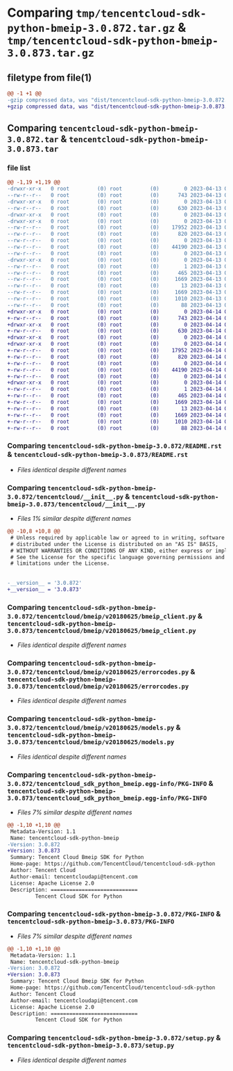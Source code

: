 # Comparing `tmp/tencentcloud-sdk-python-bmeip-3.0.872.tar.gz` & `tmp/tencentcloud-sdk-python-bmeip-3.0.873.tar.gz`

## filetype from file(1)

```diff
@@ -1 +1 @@
-gzip compressed data, was "dist/tencentcloud-sdk-python-bmeip-3.0.872.tar", last modified: Thu Apr 13 00:21:48 2023, max compression
+gzip compressed data, was "dist/tencentcloud-sdk-python-bmeip-3.0.873.tar", last modified: Fri Apr 14 00:20:18 2023, max compression
```

## Comparing `tencentcloud-sdk-python-bmeip-3.0.872.tar` & `tencentcloud-sdk-python-bmeip-3.0.873.tar`

### file list

```diff
@@ -1,19 +1,19 @@
-drwxr-xr-x   0 root         (0) root         (0)        0 2023-04-13 00:21:48.000000 tencentcloud-sdk-python-bmeip-3.0.872/
--rw-r--r--   0 root         (0) root         (0)      743 2023-04-13 00:21:47.000000 tencentcloud-sdk-python-bmeip-3.0.872/README.rst
-drwxr-xr-x   0 root         (0) root         (0)        0 2023-04-13 00:21:48.000000 tencentcloud-sdk-python-bmeip-3.0.872/tencentcloud/
--rw-r--r--   0 root         (0) root         (0)      630 2023-04-13 00:21:47.000000 tencentcloud-sdk-python-bmeip-3.0.872/tencentcloud/__init__.py
-drwxr-xr-x   0 root         (0) root         (0)        0 2023-04-13 00:21:48.000000 tencentcloud-sdk-python-bmeip-3.0.872/tencentcloud/bmeip/
-drwxr-xr-x   0 root         (0) root         (0)        0 2023-04-13 00:21:48.000000 tencentcloud-sdk-python-bmeip-3.0.872/tencentcloud/bmeip/v20180625/
--rw-r--r--   0 root         (0) root         (0)    17952 2023-04-13 00:21:47.000000 tencentcloud-sdk-python-bmeip-3.0.872/tencentcloud/bmeip/v20180625/bmeip_client.py
--rw-r--r--   0 root         (0) root         (0)      820 2023-04-13 00:21:47.000000 tencentcloud-sdk-python-bmeip-3.0.872/tencentcloud/bmeip/v20180625/errorcodes.py
--rw-r--r--   0 root         (0) root         (0)        0 2023-04-13 00:21:47.000000 tencentcloud-sdk-python-bmeip-3.0.872/tencentcloud/bmeip/v20180625/__init__.py
--rw-r--r--   0 root         (0) root         (0)    44190 2023-04-13 00:21:47.000000 tencentcloud-sdk-python-bmeip-3.0.872/tencentcloud/bmeip/v20180625/models.py
--rw-r--r--   0 root         (0) root         (0)        0 2023-04-13 00:21:47.000000 tencentcloud-sdk-python-bmeip-3.0.872/tencentcloud/bmeip/__init__.py
-drwxr-xr-x   0 root         (0) root         (0)        0 2023-04-13 00:21:48.000000 tencentcloud-sdk-python-bmeip-3.0.872/tencentcloud_sdk_python_bmeip.egg-info/
--rw-r--r--   0 root         (0) root         (0)        1 2023-04-13 00:21:48.000000 tencentcloud-sdk-python-bmeip-3.0.872/tencentcloud_sdk_python_bmeip.egg-info/dependency_links.txt
--rw-r--r--   0 root         (0) root         (0)      465 2023-04-13 00:21:48.000000 tencentcloud-sdk-python-bmeip-3.0.872/tencentcloud_sdk_python_bmeip.egg-info/SOURCES.txt
--rw-r--r--   0 root         (0) root         (0)     1669 2023-04-13 00:21:48.000000 tencentcloud-sdk-python-bmeip-3.0.872/tencentcloud_sdk_python_bmeip.egg-info/PKG-INFO
--rw-r--r--   0 root         (0) root         (0)       13 2023-04-13 00:21:48.000000 tencentcloud-sdk-python-bmeip-3.0.872/tencentcloud_sdk_python_bmeip.egg-info/top_level.txt
--rw-r--r--   0 root         (0) root         (0)     1669 2023-04-13 00:21:48.000000 tencentcloud-sdk-python-bmeip-3.0.872/PKG-INFO
--rw-r--r--   0 root         (0) root         (0)     1010 2023-04-13 00:21:47.000000 tencentcloud-sdk-python-bmeip-3.0.872/setup.py
--rw-r--r--   0 root         (0) root         (0)       88 2023-04-13 00:21:48.000000 tencentcloud-sdk-python-bmeip-3.0.872/setup.cfg
+drwxr-xr-x   0 root         (0) root         (0)        0 2023-04-14 00:20:18.000000 tencentcloud-sdk-python-bmeip-3.0.873/
+-rw-r--r--   0 root         (0) root         (0)      743 2023-04-14 00:20:18.000000 tencentcloud-sdk-python-bmeip-3.0.873/README.rst
+drwxr-xr-x   0 root         (0) root         (0)        0 2023-04-14 00:20:18.000000 tencentcloud-sdk-python-bmeip-3.0.873/tencentcloud/
+-rw-r--r--   0 root         (0) root         (0)      630 2023-04-14 00:20:18.000000 tencentcloud-sdk-python-bmeip-3.0.873/tencentcloud/__init__.py
+drwxr-xr-x   0 root         (0) root         (0)        0 2023-04-14 00:20:18.000000 tencentcloud-sdk-python-bmeip-3.0.873/tencentcloud/bmeip/
+drwxr-xr-x   0 root         (0) root         (0)        0 2023-04-14 00:20:18.000000 tencentcloud-sdk-python-bmeip-3.0.873/tencentcloud/bmeip/v20180625/
+-rw-r--r--   0 root         (0) root         (0)    17952 2023-04-14 00:20:18.000000 tencentcloud-sdk-python-bmeip-3.0.873/tencentcloud/bmeip/v20180625/bmeip_client.py
+-rw-r--r--   0 root         (0) root         (0)      820 2023-04-14 00:20:18.000000 tencentcloud-sdk-python-bmeip-3.0.873/tencentcloud/bmeip/v20180625/errorcodes.py
+-rw-r--r--   0 root         (0) root         (0)        0 2023-04-14 00:20:18.000000 tencentcloud-sdk-python-bmeip-3.0.873/tencentcloud/bmeip/v20180625/__init__.py
+-rw-r--r--   0 root         (0) root         (0)    44190 2023-04-14 00:20:18.000000 tencentcloud-sdk-python-bmeip-3.0.873/tencentcloud/bmeip/v20180625/models.py
+-rw-r--r--   0 root         (0) root         (0)        0 2023-04-14 00:20:18.000000 tencentcloud-sdk-python-bmeip-3.0.873/tencentcloud/bmeip/__init__.py
+drwxr-xr-x   0 root         (0) root         (0)        0 2023-04-14 00:20:18.000000 tencentcloud-sdk-python-bmeip-3.0.873/tencentcloud_sdk_python_bmeip.egg-info/
+-rw-r--r--   0 root         (0) root         (0)        1 2023-04-14 00:20:18.000000 tencentcloud-sdk-python-bmeip-3.0.873/tencentcloud_sdk_python_bmeip.egg-info/dependency_links.txt
+-rw-r--r--   0 root         (0) root         (0)      465 2023-04-14 00:20:18.000000 tencentcloud-sdk-python-bmeip-3.0.873/tencentcloud_sdk_python_bmeip.egg-info/SOURCES.txt
+-rw-r--r--   0 root         (0) root         (0)     1669 2023-04-14 00:20:18.000000 tencentcloud-sdk-python-bmeip-3.0.873/tencentcloud_sdk_python_bmeip.egg-info/PKG-INFO
+-rw-r--r--   0 root         (0) root         (0)       13 2023-04-14 00:20:18.000000 tencentcloud-sdk-python-bmeip-3.0.873/tencentcloud_sdk_python_bmeip.egg-info/top_level.txt
+-rw-r--r--   0 root         (0) root         (0)     1669 2023-04-14 00:20:18.000000 tencentcloud-sdk-python-bmeip-3.0.873/PKG-INFO
+-rw-r--r--   0 root         (0) root         (0)     1010 2023-04-14 00:20:18.000000 tencentcloud-sdk-python-bmeip-3.0.873/setup.py
+-rw-r--r--   0 root         (0) root         (0)       88 2023-04-14 00:20:18.000000 tencentcloud-sdk-python-bmeip-3.0.873/setup.cfg
```

### Comparing `tencentcloud-sdk-python-bmeip-3.0.872/README.rst` & `tencentcloud-sdk-python-bmeip-3.0.873/README.rst`

 * *Files identical despite different names*

### Comparing `tencentcloud-sdk-python-bmeip-3.0.872/tencentcloud/__init__.py` & `tencentcloud-sdk-python-bmeip-3.0.873/tencentcloud/__init__.py`

 * *Files 1% similar despite different names*

```diff
@@ -10,8 +10,8 @@
 # Unless required by applicable law or agreed to in writing, software
 # distributed under the License is distributed on an "AS IS" BASIS,
 # WITHOUT WARRANTIES OR CONDITIONS OF ANY KIND, either express or implied.
 # See the License for the specific language governing permissions and
 # limitations under the License.
 
 
-__version__ = '3.0.872'
+__version__ = '3.0.873'
```

### Comparing `tencentcloud-sdk-python-bmeip-3.0.872/tencentcloud/bmeip/v20180625/bmeip_client.py` & `tencentcloud-sdk-python-bmeip-3.0.873/tencentcloud/bmeip/v20180625/bmeip_client.py`

 * *Files identical despite different names*

### Comparing `tencentcloud-sdk-python-bmeip-3.0.872/tencentcloud/bmeip/v20180625/errorcodes.py` & `tencentcloud-sdk-python-bmeip-3.0.873/tencentcloud/bmeip/v20180625/errorcodes.py`

 * *Files identical despite different names*

### Comparing `tencentcloud-sdk-python-bmeip-3.0.872/tencentcloud/bmeip/v20180625/models.py` & `tencentcloud-sdk-python-bmeip-3.0.873/tencentcloud/bmeip/v20180625/models.py`

 * *Files identical despite different names*

### Comparing `tencentcloud-sdk-python-bmeip-3.0.872/tencentcloud_sdk_python_bmeip.egg-info/PKG-INFO` & `tencentcloud-sdk-python-bmeip-3.0.873/tencentcloud_sdk_python_bmeip.egg-info/PKG-INFO`

 * *Files 7% similar despite different names*

```diff
@@ -1,10 +1,10 @@
 Metadata-Version: 1.1
 Name: tencentcloud-sdk-python-bmeip
-Version: 3.0.872
+Version: 3.0.873
 Summary: Tencent Cloud Bmeip SDK for Python
 Home-page: https://github.com/TencentCloud/tencentcloud-sdk-python
 Author: Tencent Cloud
 Author-email: tencentcloudapi@tencent.com
 License: Apache License 2.0
 Description: ============================
         Tencent Cloud SDK for Python
```

### Comparing `tencentcloud-sdk-python-bmeip-3.0.872/PKG-INFO` & `tencentcloud-sdk-python-bmeip-3.0.873/PKG-INFO`

 * *Files 7% similar despite different names*

```diff
@@ -1,10 +1,10 @@
 Metadata-Version: 1.1
 Name: tencentcloud-sdk-python-bmeip
-Version: 3.0.872
+Version: 3.0.873
 Summary: Tencent Cloud Bmeip SDK for Python
 Home-page: https://github.com/TencentCloud/tencentcloud-sdk-python
 Author: Tencent Cloud
 Author-email: tencentcloudapi@tencent.com
 License: Apache License 2.0
 Description: ============================
         Tencent Cloud SDK for Python
```

### Comparing `tencentcloud-sdk-python-bmeip-3.0.872/setup.py` & `tencentcloud-sdk-python-bmeip-3.0.873/setup.py`

 * *Files identical despite different names*


